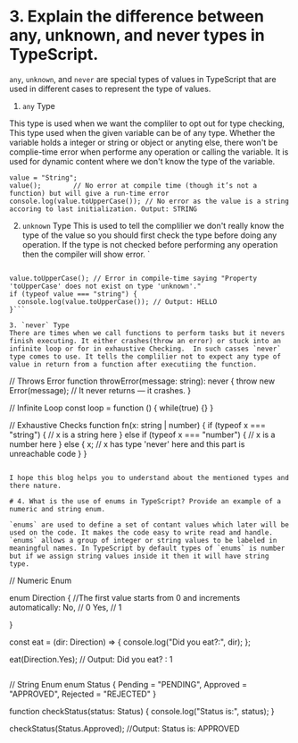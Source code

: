 # 3. Explain the difference between any, unknown, and never types in TypeScript.

`any`, `unknown`, and `never` are special types of values in TypeScript that are used in different cases to represent the type of values.
1. `any` Type

This type is used when we want the compliler to opt out for type checking, This type used when the given variable can be of any type. Whether the variable holds a integer or string or object or anyting else, there won't be complie-time error when performe any operation or calling the variable. It is used for dynamic content where we don't know the type of the variable.
```let value: any = 43;
value = "String";
value();        // No error at compile time (though it’s not a function) but will give a run-time error 
console.log(value.toUpperCase()); // No error as the value is a string accoring to last initialization. Output: STRING
```
2. `unknown` Type
This is used to tell the complilier we don't really know the type of the value so you should first check the type before doing any operation. If the type is not checked before performing any operation then the compiler will show error.
`
```let value: unknown = "hello";

value.toUpperCase(); // Error in compile-time saying "Property 'toUpperCase' does not exist on type 'unknown'."
if (typeof value === "string") {
  console.log(value.toUpperCase()); // Output: HELLO
}```

3. `never` Type
There are times when we call functions to perform tasks but it nevers finish executing. It either crashes(throw an error) or stuck into an infinite loop or for in exhaustive Checking.  In such casses `never` type comes to use. It tells the complilier not to expect any type of value in return from a function after executiing the function.

```
// Throws Error
function throwError(message: string): never {
  throw new Error(message); // It never returns — it crashes.
} 

// Infinite Loop
const loop = function () {
    while(true) {}
}


// Exhaustive Checks
function fn(x: string | number) {
  if (typeof x === "string") {
    // x is a string here
  } else if (typeof x === "number") {
    // x is a number here
  } else {
    x; // x has type 'never' here and this part is unreachable code
  }
}

```

I hope this blog helps you to understand about the mentioned types and there nature.

# 4. What is the use of enums in TypeScript? Provide an example of a numeric and string enum.

`enums` are used to define a set of contant values which later will be used on the code. It makes the code easy to write read and handle. `enums` allows a group of integer or string values to be labeled in meaningful names. In TypeScript by default types of `enums` is number but if we assign string values inside it then it will have string type. 

```
// Numeric Enum

enum Direction {
  //The first value starts from 0 and increments automatically:
  No,  // 0
  Yes,   // 1

}

const eat = (dir: Direction) => {
  console.log("Did you eat?:", dir);
};

eat(Direction.Yes); // Output: Did you eat? : 1
```

```
// String Enum
enum Status {
  Pending = "PENDING",
  Approved = "APPROVED",
  Rejected = "REJECTED"
}

function checkStatus(status: Status) {
  console.log("Status is:", status);
}

checkStatus(Status.Approved); //Output: Status is: APPROVED

```
